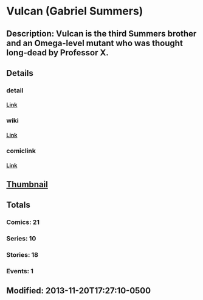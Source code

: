 # Vulcan (Gabriel Summers)
## Description: Vulcan is the third Summers brother and an Omega-level mutant who was thought long-dead by Professor X.
## Details
### detail
#### [Link](http://marvel.com/comics/characters/1011011/vulcan_gabriel_summers?utm_campaign=apiRef&utm_source=225578a89fc76f3d20fbffda5d17a88d)
### wiki
#### [Link](http://marvel.com/universe/Vulcan_%28Gabriel_Summers%29?utm_campaign=apiRef&utm_source=225578a89fc76f3d20fbffda5d17a88d)
### comiclink
#### [Link](http://marvel.com/comics/characters/1011011/vulcan_gabriel_summers?utm_campaign=apiRef&utm_source=225578a89fc76f3d20fbffda5d17a88d)
## [Thumbnail](http://i.annihil.us/u/prod/marvel/i/mg/3/80/528d3629c2a91.jpg)
## Totals
### Comics: 21
### Series: 10
### Stories: 18
### Events: 1
## Modified: 2013-11-20T17:27:10-0500